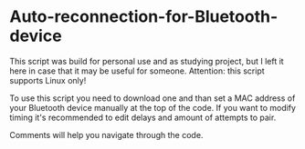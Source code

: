 # Auto-reconnection-for-Bluetooth-device
This script was build for personal use and as studying project, but I left it here in case that it may be useful for someone.
Attention:  this script supports Linux only!

To use this script you need to download one and than set a MAC address of your Bluetooth device manually at the top of the code.
If you want to modify timing it's recommended to edit delays and amount of attempts to pair.

Comments will help you navigate through the code.
